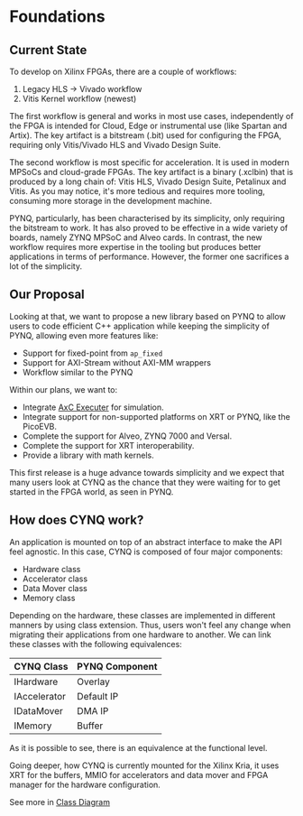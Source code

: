# Foundations

## Current State

To develop on Xilinx FPGAs, there are a couple of workflows:

1. Legacy HLS -> Vivado workflow
2. Vitis Kernel workflow (newest)

The first workflow is general and works in most use cases, independently of the FPGA is intended for Cloud, Edge or instrumental use (like Spartan and Artix). The key artifact is a bitstream (.bit) used for configuring the FPGA, requiring only Vitis/Vivado HLS and Vivado Design Suite.

The second workflow is most specific for acceleration. It is used in modern MPSoCs and cloud-grade FPGAs. The key artifact is a binary (.xclbin) that is produced by a long chain of: Vitis HLS, Vivado Design Suite, Petalinux and Vitis. As you may notice, it's more tedious and requires more tooling, consuming more storage in the development machine.

PYNQ, particularly, has been characterised by its simplicity, only requiring the bitstream to work. It has also proved to be effective in a wide variety of boards, namely ZYNQ MPSoC and Alveo cards. In contrast, the new workflow requires more expertise in the tooling but produces better applications in terms of performance. However, the former one sacrifices a lot of the simplicity.

## Our Proposal

Looking at that, we want to propose a new library based on PYNQ to allow users to code efficient C++ application while keeping the simplicity of PYNQ, allowing even more features like:

* Support for fixed-point from `ap_fixed`
* Support for AXI-Stream without AXI-MM wrappers
* Workflow similar to the PYNQ

Within our plans, we want to:

* Integrate [AxC Executer](https://gitlab.com/ecas-lab-tec/approximate-flexible-acceleration-ml/axc-executer) for simulation.
* Integrate support for non-supported platforms on XRT or PYNQ, like the PicoEVB.
* Complete the support for Alveo, ZYNQ 7000 and Versal.
* Complete the support for XRT interoperability.
* Provide a library with math kernels.

This first release is a huge advance towards simplicity and we expect that many users look at CYNQ as the chance that they were waiting for to get started in the FPGA world, as seen in PYNQ.

## How does CYNQ work?

An application is mounted on top of an abstract interface to make the API feel agnostic. In this case, CYNQ is composed of four major components:

* Hardware class
* Accelerator class
* Data Mover class
* Memory class

Depending on the hardware, these classes are implemented in different manners by using class extension. Thus, users won't feel any change when migrating their applications from one hardware to another. We can link these classes with the following equivalences:

| CYNQ Class            | PYNQ Component           |
|-----------------------|--------------------------|
| IHardware             | Overlay                  |
| IAccelerator          | Default IP               |
| IDataMover            | DMA IP                   |
| IMemory               | Buffer                   |

As it is possible to see, there is an equivalence at the functional level.

Going deeper, how CYNQ is currently mounted for the Xilinx Kria, it uses XRT for the buffers, MMIO for accelerators and data mover and FPGA manager for the hardware configuration.

See more in [Class Diagram](ClassDiagram.md)

